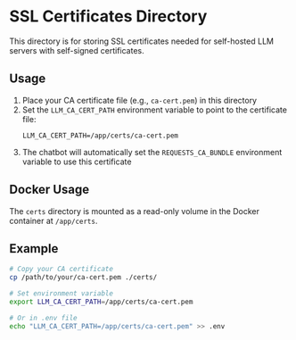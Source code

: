 # SSL Certificates Directory

This directory is for storing SSL certificates needed for self-hosted LLM servers with self-signed certificates.

## Usage

1. Place your CA certificate file (e.g., `ca-cert.pem`) in this directory
2. Set the `LLM_CA_CERT_PATH` environment variable to point to the certificate file:
   ```
   LLM_CA_CERT_PATH=/app/certs/ca-cert.pem
   ```
3. The chatbot will automatically set the `REQUESTS_CA_BUNDLE` environment variable to use this certificate

## Docker Usage

The `certs` directory is mounted as a read-only volume in the Docker container at `/app/certs`.

## Example

```bash
# Copy your CA certificate
cp /path/to/your/ca-cert.pem ./certs/

# Set environment variable
export LLM_CA_CERT_PATH=/app/certs/ca-cert.pem

# Or in .env file
echo "LLM_CA_CERT_PATH=/app/certs/ca-cert.pem" >> .env
```